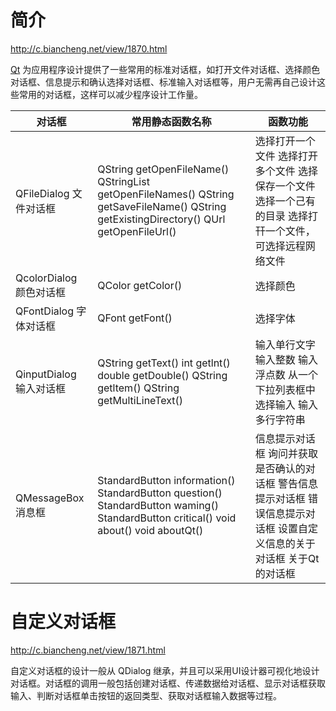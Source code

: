 # 简介

http://c.biancheng.net/view/1870.html

[Qt](http://c.biancheng.net/qt/) 为应用程序设计提供了一些常用的标准对话框，如打开文件对话框、选择颜色对话框、信息提示和确认选择对话框、标准输入对话框等，用户无需再自己设计这些常用的对话框，这样可以减少程序设计工作量。

| 对话框                  | 常用静态函数名称                                             | 函数功能                                                     |
| ----------------------- | ------------------------------------------------------------ | ------------------------------------------------------------ |
| QFileDialog 文件对话框  | QString getOpenFileName() QStringList getOpenFileNames() QString getSaveFileName() QString getExistingDirectory() QUrl getOpenFileUrl() | 选择打开一个文件 选择打开多个文件 选择保存一个文件 选择一个己有的目录 选择打幵一个文件，可选择远程网络文件 |
| QcolorDialog 颜色对话框 | QColor getColor()                                            | 选择颜色                                                     |
| QFontDialog 字体对话框  | QFont getFont()                                              | 选择字体                                                     |
| QinputDialog 输入对话框 | QString getText() int getlnt() double getDouble() QString getltem() QString getMultiLineText() | 输入单行文字 输入整数 输入浮点数 从一个下拉列表框中选择输入 输入多行字符串 |
| QMessageBox 消息框      | StandardButton information() StandardButton question() StandardButton waming() StandardButton critical() void about() void aboutQt() | 信息提示对话框 询问并获取是否确认的对话框 警告信息提示对话框 错误信息提示对话框 设置自定义信息的关于对话框 关于Qt的对话框 |





# 自定义对话框

http://c.biancheng.net/view/1871.html

自定义对话框的设计一般从 QDialog 继承，并且可以采用UI设计器可视化地设计对话框。对话框的调用一般包括创建对话框、传递数据给对话框、显示对话框获取输入、判断对话框单击按钮的返回类型、获取对话框输入数据等过程。